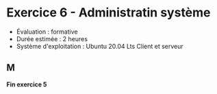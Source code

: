 ﻿# Exercice 6 - Administratin système



- Évaluation : formative
- Durée estimée : 2 heures
- Système d'exploitation : Ubuntu 20.04 Lts Client et serveur



## M
**Fin exercice 5**